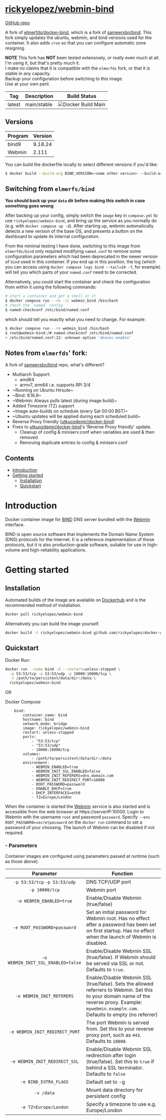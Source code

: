 # [rickyelopez/webmin-bind](https://hub.docker.com/r/rickyelopez/webmin-bind)

[GitHub repo](https://github.com/rickyelopez/docker-webmin-bind)

A fork of [elmerfds/docker-bind](https://github.com/elmerfds/docker-bind),
which is a fork of [sameersbn/bind](https://github.com/sameersbn/docker-bind).
This fork simply updates the ubuntu, webmin, and bind versions used for the container.
It also adds `cron` so that you can configure automatic zone resigning.  

**NOTE** This fork has **NOT** been tested extensively, or really even much at all. I'm using it, but that's pretty much it.  
I make no claims that it is compatible with the `elmerfds` fork, or that it is stable in any capacity.  
Backup your configuration before switching to this image.  
Use at your own peril.

| Tag      | Description  | Build Status                                                                                                      |
|----------|--------------|-------------------------------------------------------------------------------------------------------------------|
|  latest  | main/stable  | ![Docker Build Main](https://github.com/rickyelopez/docker-webmin-bind/workflows/Docker%20Build%20Main/badge.svg) |

## Versions

| Program | Version |
|---------|---------|
|  bind9  | 9.18.24 |
|  Webmin |  2.111  |

You can build the dockerfile locally to select different versions if you'd like:
```bash
$ docker build --build-arg BIND_VERSION=<some other version> --build-arg WEBMIN_VERSION=<yet another version> .
```

## Switching from `elmerfs/bind`

**You should back up your `data` dir before making this switch in case something goes wrong**

After backing up your config, simply switch the `image` key in `compose.yml` to use `rickyelopez/webmin-bind`,
and bring up the service as you normally do (e.g. with `docker compose up -d`).
After starting up, webmin automatically detects a new version of the base OS,
and presents a button on the dashboard to update its internal configuration.

From the minimal testing I have done, switching to this image from `elmerfds/bind` only required modifying `named.conf` to remove some
configuration parameters which had been deprecated in the newer version of `bind` used in this container. If you end up in this position,
the log (which you can access using `docker compose logs bind --tail=20 -f`, for example) will tell you which parts of your `named.conf`
need to be corrected.

Alternatively, you could start the container and check the configuration from within it using the following commands:
```bash
# start a container and get a shell in it
$ docker compose run --rm -it webmin_bind /bin/bash
# check the `named` config
$ named-checkconf /etc/bind/named.conf
```

which should tell you exactly what you need to change. For example:

```bash
$ docker compose run --rm webmin_bind /bin/bash
$ root@webmin-bind:/# named-checkconf /etc/bind/named.conf
> /etc/bind/named.conf:12: unknown option 'dnssec-enable'
```

## Notes from `elmerfds`' fork:
A fork of [sameersbn/bind](https://github.com/sameersbn/docker-bind) repo, what's different?
- Multiarch Support: 
  * amd64
  * armv7, arm64 i.e. supports RPi 3/4
- ~Running on Ubuntu Hirsute~
- ~Bind: 9.16.8~
- ~Webmin: Always pulls latest (during image build)~
- Added Timezone (TZ) support
- ~Image auto-builds on schedule (every Sat 00:00 BST)~
- ~Ubuntu updates will be applied during each scheduled build~
- Reverse Proxy friendly ([utkuozdemir/docker-bind](https://github.com/utkuozdemir/docker-bind/tree/webmin-reverse-proxy-config))
- Fixes to [utkuozdemir/docker-bind](https://github.com/utkuozdemir/docker-bind/tree/webmin-reverse-proxy-config)'s 'Reverse Proxy friendly' update.
  * Cleanup of config & miniserv.conf when variables are used & then removed
  * Removing duplicate entries to config & miniserv.conf
 
## Contents
- [Introduction](#introduction)
- [Getting started](#getting-started)
  - [Installation](#installation)
  - [Quickstart](#quickstart)

# Introduction

Docker container image for [BIND](https://www.isc.org/downloads/bind/) DNS server bundled with the [Webmin](http://www.webmin.com/) interface.

BIND is open source software that implements the Domain Name System (DNS) protocols for the Internet. It is a reference implementation of those protocols, but it is also production-grade software, suitable for use in high-volume and high-reliability applications.

# Getting started

## Installation

Automated builds of the image are available on [Dockerhub](https://hub.docker.com/r/rickyelopez/webmin-bind) and is the recommended method of installation.

```bash
docker pull rickyelopez/webmin-bind
```

Alternatively you can build the image yourself.

```bash
docker build -t rickyelopez/webmin-bind github.com/rickyelopez/docker-webmin-bind
```

## Quickstart

Docker Run:

```bash
docker run --name bind -d --restart=unless-stopped \
  -p 53:53/tcp -p 53:53/udp -p 10000:10000/tcp \
  -v /path/to/persistent/data/dir:/data \
  rickyelopez/webmin-bind
```

OR

Docker Compose

```
    bind:
        container_name: bind
        hostname: bind
        network_mode: bridge
        image: rickyelopez/webmin-bind
        restart: unless-stopped
        ports:
            - "53:53/tcp"
            - "53:53/udp"
            - 10000:10000/tcp
        volumes:
            - /path/to/persistent/data/dir:/data
        environment:
            - WEBMIN_ENABLED=true
            - WEBMIN_INIT_SSL_ENABLED=false
            - WEBMIN_INIT_REFERERS=dns.domain.com
            - WEBMIN_INIT_REDIRECT_PORT=10000
            - ROOT_PASSWORD=password
            - ENABLE_DHCP=true
            - DHCP_INTERFACES=eth0
            - TZ=Europe/London
```

When the container is started the [Webmin](http://www.webmin.com/) service is also started and is accessible from the web browser at https://serverIP:10000. Login to Webmin with the username `root` and password `password`. Specify `--env ROOT_PASSWORD=secretpassword` on the `docker run` command to set a password of your choosing. The launch of Webmin can be disabled if not required. 

### - Parameters

Container images are configured using parameters passed at runtime (such as those above). 

| Parameter | Function |
| :----: | --- |
| `-p 53:53/tcp` `-p 53:53/udp` | DNS TCP/UDP port|
| `-p 10000/tcp` | Webmin port |
| `-e WEBMIN_ENABLED=true` | Enable/Disable Webmin (true/false) |
| `-e ROOT_PASSWORD=password` | Set an initial password for Webmin root. Has no effect after a password has been set on first startup. Has no effect when the launch of Webmin is disabled.  |
| `-e WEBMIN_INIT_SSL_ENABLED=false` | Enable/Disable Webmin SSL (true/false). If Webmin should be served via SSL or not. Defaults to `true`. |
| `-e WEBMIN_INIT_REFERERS` | Enable/Disable Webmin SSL (true/false). Sets the allowed referrers to Webmin. Set this to your domain name of the reverse proxy. Example: `mywebmin.example.com`. Defaults to empty (no referrer)|
| `-e WEBMIN_INIT_REDIRECT_PORT` | The port Webmin is served from. Set this to your reverse proxy port, such as `443`. Defaults to `10000`. |
| `-e WEBMIN_INIT_REDIRECT_SSL` | Enable/Disable Webmin SSL redirection after login (true/false). Set this to `true` if behind a SSL terminator. Defaults to `false`|
| `-e BIND_EXTRA_FLAGS` | Default set to -g |
| `-v /data` | Mount data directory for persistent config  |
| `-e TZ=Europe/London` | Specify a timezone to use e.g. Europe/London |
